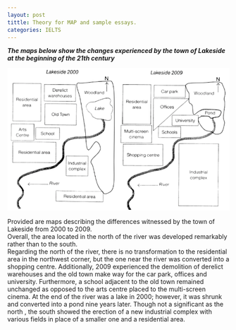 ```yaml
---
layout: post
tittle: Theory for MAP and sample essays.
categories: IELTS
---
```


***The maps below show the changes experienced by the town of Lakeside at the beginning of the 21th century***

![alt](https://raw.githubusercontent.com/khangdltUIT/khangdltUIT.github.io/master/images/map_lakeside.png)

Provided are maps describing the differences witnessed by the town of Lakeside from 2000 to 2009.  
Overall, the area located in the north of the river was developed remarkably rather than to the south.  
Regarding the north of the river, there is no transformation to the residential area in the northwest corner, but the one near the river was converted into a shopping centre. Additionally, 2009 experienced the demolition of derelict warehouses and the old town make way for the car park, offices and university. Furthermore, a school adjacent to the old town remained unchanged as opposed to the arts centre placed to the multi-screen cinema.
At the end of the river was a lake in 2000; however, it was shrunk and converted into a pond nine years later. Though not a significant as the north , the south showed the erection of a new industrial complex with various fields in place of a smaller one and a residential area.